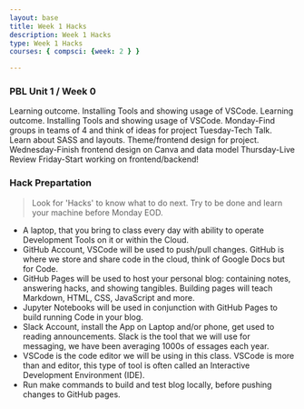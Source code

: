 ```yaml
---
layout: base
title: Week 1 Hacks
description: Week 1 Hacks
type: Week 1 Hacks
courses: { compsci: {week: 2 } }

---
```


### PBL Unit 1 / Week 0
Learning outcome.  Installing Tools and showing usage of VSCode.
Learning outcome. Installing Tools and showing usage of VSCode.
Monday-Find groups in teams of 4 and think of ideas for project
Tuesday-Tech Talk. Learn about SASS and layouts. Theme/frontend design for project.
Wednesday-Finish frontend design on Canva and data model
Thursday-Live Review
Friday-Start working on frontend/backend!
### Hack Prepartation
> Look for 'Hacks' to know what to do next.  Try to be done and learn your machine before Monday EOD.
- A laptop, that you bring to class every day with ability to operate Development Tools on it or within the Cloud.
- GitHub Account, VSCode will be used to push/pull changes. GitHub is where we store and share code in the cloud, think of Google Docs but for Code.
- GitHub Pages will be used to host your personal blog: containing notes, answering hacks, and showing tangibles.  Building pages will teach Markdown, HTML, CSS, JavaScript and more.
- Jupyter Notebooks will be used in conjunction with GitHub Pages to build running Code in your blog.
- Slack Account, install the App on Laptop and/or phone, get used to reading announcements. Slack is the tool that we will use for messaging, we have been averaging 1000s of essages each year.
- VSCode is the code editor we will be using in this class.  VSCode is more than and editor, this type of tool is often called an Interactive Development Environment (IDE). 
- Run make commands to build and test blog locally, before pushing changes to GitHub pages.
